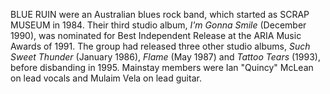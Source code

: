 BLUE RUIN were an Australian blues rock band, which started as SCRAP MUSEUM in 1984. Their third studio album, _I'm Gonna Smile_ (December 1990), was nominated for Best Independent Release at the ARIA Music Awards of 1991. The group had released three other studio albums, _Such Sweet Thunder_ (January 1986), _Flame_ (May 1987) and _Tattoo Tears_ (1993), before disbanding in 1995. Mainstay members were Ian "Quincy" McLean on lead vocals and Mulaim Vela on lead guitar.
